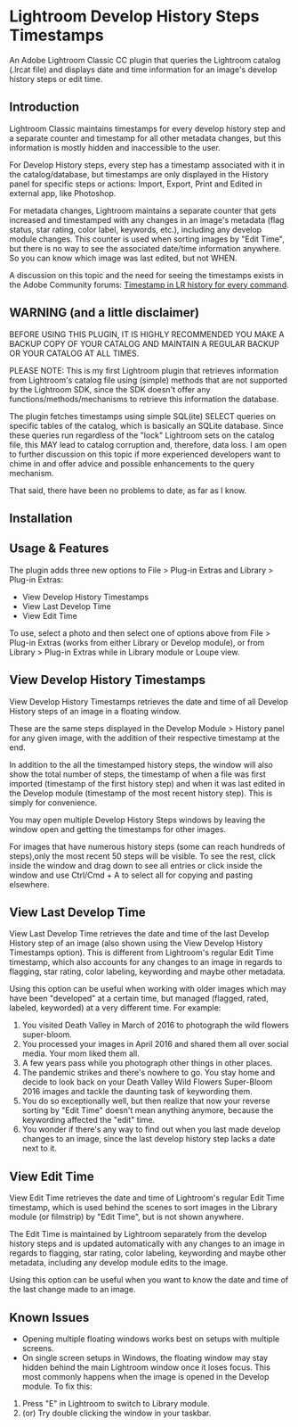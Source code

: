 # Lightroom Develop History Steps Timestamps

An Adobe Lightroom Classic CC plugin that queries the Lightroom catalog (.lrcat file) and displays date and time information for an image's develop history steps or edit time.

## Introduction

Lightroom Classic maintains timestamps for every develop history step and a separate counter and timestamp for all other metadata changes, but this information is mostly hidden and inaccessible to the user.

For Develop History steps, every step has a timestamp associated with it in the catalog/database, but timestamps are only displayed in the History panel for specific steps or actions: Import, Export, Print and Edited in external app, like Photoshop.

For metadata changes, Lightroom maintains a separate counter that gets increased and timestamped with any changes in an image's metadata (flag status, star rating, color label, keywords, etc.), including any develop module changes. This counter is used when sorting images by "Edit Time", but there is no way to see the associated date/time information anywhere. So you can know which image was last edited, but not WHEN.

A discussion on this topic and the need for seeing the timestamps exists in the Adobe Community forums: [Timestamp in LR history for every command](https://community.adobe.com/t5/lightroom-ecosystem-cloud-based-discussions/timestamp-in-lr-history-for-every-command/td-p/11500328).

## WARNING (and a little disclaimer)

BEFORE USING THIS PLUGIN, IT IS HIGHLY RECOMMENDED YOU MAKE A BACKUP COPY OF YOUR CATALOG AND MAINTAIN A REGULAR BACKUP OR YOUR CATALOG AT ALL TIMES.

PLEASE NOTE: This is my first Lightroom plugin that retrieves information from Lightroom's catalog file using (simple) methods that are not supported by the Lightroom SDK, since the SDK doesn't offer any functions/methods/mechanisms to retrieve this information the database. 

The plugin fetches timestamps using simple SQL(ite) SELECT queries on specific tables of the catalog, which is basically an SQLite database. Since these queries run regardless of the "lock" Lightroom sets on the catalog file,  this MAY lead to catalog corruption and, therefore, data loss. I am open to further discussion on this topic if more experienced developers want to chime in and offer advice and possible enhancements to the query mechanism.

That said, there have been no problems to date, as far as I know. 

## Installation



## Usage & Features

The plugin adds three new options to File > Plug-in Extras and Library > Plug-in Extras:

- View Develop History Timestamps
- View Last Develop Time
- View Edit Time

To use, select a photo and then select one of options above from File > Plug-in Extras (works from either Library or Develop module), or from Library > Plug-in Extras while in Library module or Loupe view.

## View Develop History Timestamps
View Develop History Timestamps retrieves the date and time of all Develop History steps of an image in a floating window.

These are the same steps displayed in the Develop Module > History panel for any given image, with the addition of their respective timestamp at the end.

In addition to the all the timestamped history steps, the window will also show the total number of steps, the timestamp of when a file was first imported
(timestamp of the first history step) and when it was last edited in the Develop module (timestamp of the most recent history step). This is simply for convenience.

You may open multiple Develop History Steps windows by leaving the window open and getting the timestamps for other images.

For images that have numerous history steps (some can reach hundreds of steps),only the most recent 50 steps will be visible. To see the rest, click inside
the window and drag down to see all entries or click inside the window and use Ctrl/Cmd + A to select all for copying and pasting elsewhere.

## View Last Develop Time
View Last Develop Time retrieves the date and time of the last Develop History step of an image (also shown using the View Develop History Timestamps option). This is different from Lightroom's regular Edit Time timestamp, which also accounts for any changes to an image in regards to flagging, star rating, color labeling, keywording and maybe other metadata. 

Using this option can be useful when working with older images which may have been "developed" at a certain time, but managed (flagged, rated, labeled, keyworded) at a very different time. For example:

1. You visited Death Valley in March of 2016 to photograph the wild flowers super-bloom.
2. You processed your images in April 2016 and shared them all over social media. Your mom liked them all.
3. A few years pass while you photograph other things in other places.
4. The pandemic strikes and there's nowhere to go. You stay home and decide to look back on your Death Valley Wild Flowers Super-Bloom 2016 images and tackle the daunting task of keywording them. 
5. You do so exceptionally well, but then realize that now your reverse sorting by "Edit Time" doesn't mean anything anymore, because the keywording affected the "edit" time.
6. You wonder if there's any way to find out when you last made develop changes to an image, since the last develop history step lacks a date next to it. 

## View Edit Time
View Edit Time retrieves the date and time of Lightroom's regular Edit Time timestamp, which is used behind the scenes to sort images in the Library module (or filmstrip) by "Edit Time", but is not shown anywhere.

The Edit Time is maintained by Lightroom separately from the develop history steps and is updated automatically with any changes to an image in regards to flagging, star rating, color labeling, keywording and maybe other metadata, including any develop module edits to the image. 

Using this option can be useful when you want to know the date and time of the last change made to an image. 


## Known Issues

- Opening multiple floating windows works best on setups with multiple screens.
- On single screen setups in Windows, the floating window may stay hidden behind the main Lightroom window once it loses focus. This most commonly happens when the image is opened in the Develop module. To fix this:

1. Press "E" in Lightroom to switch to Library module.
2. (or) Try double clicking the window in your taskbar.
